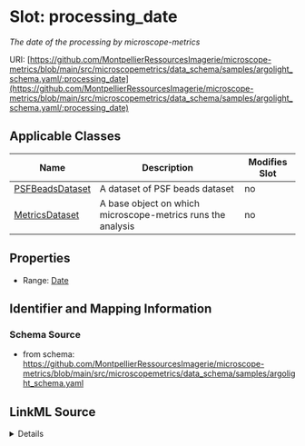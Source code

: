 # Slot: processing_date


_The date of the processing by microscope-metrics_



URI: [https://github.com/MontpellierRessourcesImagerie/microscope-metrics/blob/main/src/microscopemetrics/data_schema/samples/argolight_schema.yaml/:processing_date](https://github.com/MontpellierRessourcesImagerie/microscope-metrics/blob/main/src/microscopemetrics/data_schema/samples/argolight_schema.yaml/:processing_date)



<!-- no inheritance hierarchy -->




## Applicable Classes

| Name | Description | Modifies Slot |
| --- | --- | --- |
[PSFBeadsDataset](PSFBeadsDataset.md) | A dataset of PSF beads dataset |  no  |
[MetricsDataset](MetricsDataset.md) | A base object on which microscope-metrics runs the analysis |  no  |







## Properties

* Range: [Date](Date.md)





## Identifier and Mapping Information







### Schema Source


* from schema: https://github.com/MontpellierRessourcesImagerie/microscope-metrics/blob/main/src/microscopemetrics/data_schema/samples/argolight_schema.yaml




## LinkML Source

<details>
```yaml
name: processing_date
description: The date of the processing by microscope-metrics
from_schema: https://github.com/MontpellierRessourcesImagerie/microscope-metrics/blob/main/src/microscopemetrics/data_schema/samples/argolight_schema.yaml
rank: 1000
multivalued: false
alias: processing_date
owner: MetricsDataset
domain_of:
- MetricsDataset
range: date

```
</details>